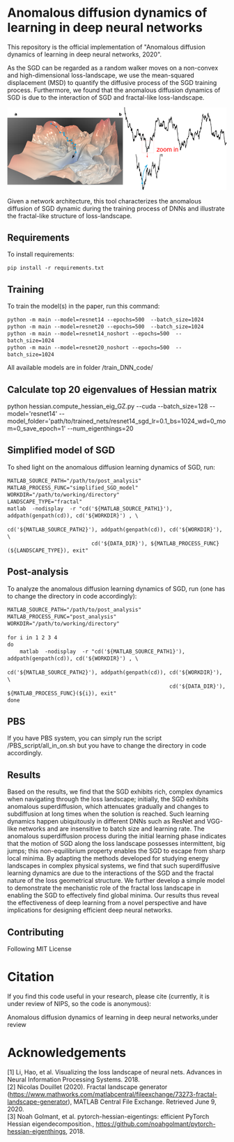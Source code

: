 # Anomalous diffusion dynamics of learning in deep neural networks

This repository is the official implementation of "Anomalous diffusion dynamics of learning in deep neural networks, 2020". 

As the SGD can be regarded as a random walker moves on a non-convex and high-dimensional loss-landscape, we use the mean-squared displacement (MSD) to quantify the diffusive process of the SGD training process.
Furthermore, we found that the anomalous diffusion dynamics of SGD is due to the interaction of SGD and fractal-like loss-landscape.

![schematic](doc/images/schematic.png)

Given a network architecture, this tool characterizes the anomalous diffusion of SGD dynamic during the training process of DNNs and illustrate the fractal-like structure of loss-landscape.

## Requirements

To install requirements:

```setup
pip install -r requirements.txt
```

## Training

To train the model(s) in the paper, run this command:

```train
python -m main --model=resnet14 --epochs=500  --batch_size=1024
python -m main --model=resnet20 --epochs=500  --batch_size=1024
python -m main --model=resnet14_noshort --epochs=500  --batch_size=1024
python -m main --model=resnet20_noshort --epochs=500  --batch_size=1024
```

All available models are in folder /train_DNN_code/

## Calculate top 20 eigenvalues of Hessian matrix
python hessian.compute_hessian_eig_GZ.py --cuda --batch_size=128 --model='resnet14' --model_folder='path/to/trained_nets/resnet14_sgd_lr=0.1_bs=1024_wd=0_mom=0_save_epoch=1' --num_eigenthings=20

## Simplified model of SGD

To shed light on the anomalous diffusion learning dynamics of SGD, run:
```simplified model
MATLAB_SOURCE_PATH="/path/to/post_analysis"
MATLAB_PROCESS_FUNC="simplified_SGD_model"
WORKDIR="/path/to/working/directory"
LANDSCAPE_TYPE="fractal"
matlab  -nodisplay  -r "cd('${MATLAB_SOURCE_PATH1}'), addpath(genpath(cd)), cd('${WORKDIR}') , \
                                                   cd('${MATLAB_SOURCE_PATH2}'), addpath(genpath(cd)), cd('${WORKDIR}'), \
						   cd('${DATA_DIR}'), ${MATLAB_PROCESS_FUNC}(${LANDSCAPE_TYPE}), exit"
```

## Post-analysis

To analyze the anomalous diffusion learning dynamics of SGD, run (one has to change the directory in code accordingly):
```analysis
MATLAB_SOURCE_PATH="/path/to/post_analysis"
MATLAB_PROCESS_FUNC="post_analysis"
WORKDIR="/path/to/working/directory"

for i in 1 2 3 4
do
    matlab  -nodisplay  -r "cd('${MATLAB_SOURCE_PATH1}'), addpath(genpath(cd)), cd('${WORKDIR}') , \
                                                    cd('${MATLAB_SOURCE_PATH2}'), addpath(genpath(cd)), cd('${WORKDIR}'), \
                                                    cd('${DATA_DIR}'), ${MATLAB_PROCESS_FUNC}(${i}), exit"
done
```


## PBS

If you have PBS system, you can simply run the script /PBS_script/all_in_on.sh but you have to change the directory in code accordingly.

## Results

Based on the results, we find that the SGD exhibits rich, complex dynamics when navigating through the loss landscape; initially, the SGD exhibits anomalous superdiffusion, which attenuates gradually and changes to subdiffusion at long times when the solution is reached. Such learning dynamics happen ubiquitously in different DNNs such as ResNet and VGG-like networks and are insensitive to batch size and learning rate. The anomalous superdiffusion process during the initial learning phase indicates that the motion of SGD along the loss landscape possesses intermittent, big jumps; this non-equilibrium property enables the SGD to escape from sharp local minima. By adapting the methods developed for studying energy landscapes in complex physical systems, we find that such superdiffusive learning dynamics are due to the interactions of the SGD and the fractal nature of the loss geometrical structure. We further develop a simple model to demonstrate the mechanistic role of the fractal loss landscape in enabling the SGD to effectively find global minima. Our results thus reveal the effectiveness of deep learning from a novel perspective and have implications for designing efficient deep neural networks.


## Contributing

 Following MIT License


# Citation
If you find this code useful in your research, please cite (currently, it is under review of NIPS, so the code is anonymous):

Anomalous diffusion dynamics of learning in deep neural networks,under review

# Acknowledgements
[1] Li, Hao, et al. Visualizing the loss landscape of neural nets. Advances in Neural Information Processing Systems. 2018.  
[2] Nicolas Douillet (2020). Fractal landscape generator (https://www.mathworks.com/matlabcentral/fileexchange/73273-fractal-landscape-generator), MATLAB Central File Exchange. Retrieved June 9, 2020.  
[3] Noah Golmant, et al. pytorch-hessian-eigentings: efficient PyTorch Hessian eigendecomposition., https://github.com/noahgolmant/pytorch-hessian-eigenthings, 2018.  
